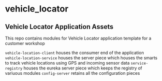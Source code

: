 # vehicle_locator
## Vehicle Locator Application Assets

This repo contains modules for Vehicle Locator application template for a customer workshop

`vehicle-location-client` houses the consumer end of the application
`vehicle-location-service` houses the server piece which houses the smarts to track vehicle locations using GPS and incoming sensor data
`service-registry` houses the eureka server piece which keeps the registry of variuous modules
`config-server` retains all the configuration pieces


